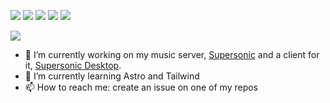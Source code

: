 ![](https://img.shields.io/badge/Arch_Linux-1793D1?style=for-the-badge&logo=arch-linux&logoColor=white)
![](https://img.shields.io/badge/Python-3776AB?style=for-the-badge&logo=python&logoColor=white)
![](https://img.shields.io/badge/Flask-000000?style=for-the-badge&logo=flask&logoColor=white)
![](https://img.shields.io/badge/Visual_Studio_Code-0078D4?style=for-the-badge&logo=visual%20studio%20code&logoColor=white)
![](https://img.shields.io/badge/PyCharm-19588C.svg?&style=for-the-badge&logo=PyCharm&logoColor=white)

<a href="https://github.com/yuckdevchan"><img align="center" src="https://github-readme-stats.vercel.app/api/top-langs/?username=yuckdevchan&layout=compact&theme=transparent&hide_border=true&langs_count=4&exclude_repo=tibernet3" /></a>

- 🔭 I’m currently working on my music server, [Supersonic](https://github.com/yuckdevchan/supersonic-server) and a client for it, [Supersonic Desktop](https://github.com/yuckdevchan/supersonic-desktop).
- 🌱 I’m currently learning Astro and Tailwind
- 📫 How to reach me: create an issue on one of my repos
